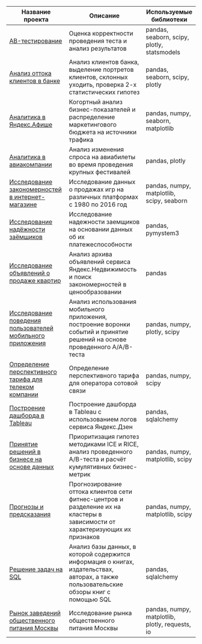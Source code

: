| <b>Название проекта</b>                                           | <b>Описание</b>                                                  | <b>Используемые библиотеки</b>  |
| ---------------------------------------------------------- | ---------------------------------------------------------- | ----------- |
| <a href="https://github.com/ArtemPonomarevDA/projects/tree/main/%D0%9F%D1%80%D0%BE%D0%B5%D0%BA%D1%82%20'AB-%D1%82%D0%B5%D1%81%D1%82%D0%B8%D1%80%D0%BE%D0%B2%D0%B0%D0%BD%D0%B8%D0%B5'">AB-тестирование</a>                             | Оценка корректности проведения теста и анализ результатов | pandas, seaborn, scipy, plotly, statsmodels|
| <a href="https://github.com/ArtemPonomarevDA/projects/tree/main/%D0%9F%D1%80%D0%BE%D0%B5%D0%BA%D1%82%20'%D0%90%D0%BD%D0%B0%D0%BB%D0%B8%D0%B7%20%D0%BE%D1%82%D1%82%D0%BE%D0%BA%D0%B0%20%D0%BA%D0%BB%D0%B8%D0%B5%D0%BD%D1%82%D0%BE%D0%B2%20%D0%B2%20%D0%B1%D0%B0%D0%BD%D0%BA%D0%B5'">Анализ оттока клиентов в банке</a>                             | Анализ клиентов банка, выделение портретов клиентов, склонных уходить, проверка 2-х статистических гипотез | pandas, seaborn, scipy, plotly|
| <a href="https://github.com/ArtemPonomarevDA/projects/tree/main/%D0%9F%D1%80%D0%BE%D0%B5%D0%BA%D1%82%20'%D0%90%D0%BD%D0%B0%D0%BB%D0%B8%D1%82%D0%B8%D0%BA%D0%B0%20%D0%B2%20%D0%AF%D0%BD%D0%B4%D0%B5%D0%BA%D1%81.%D0%90%D1%84%D0%B8%D1%88%D0%B5'">Аналитика в Яндекс.Афише</a>                                   | Когортный анализ бизнес-показателей и распределение маркетингового бюджета на источники трафика |  pandas, numpy, seaborn, matplotlib |
| <a href="https://github.com/ArtemPonomarevDA/projects/tree/main/%D0%9F%D1%80%D0%BE%D0%B5%D0%BA%D1%82%20'%D0%90%D0%BD%D0%B0%D0%BB%D0%B8%D1%82%D0%B8%D0%BA%D0%B0%20%D0%B2%20%D0%B0%D0%B2%D0%B8%D0%B0%D0%BA%D0%BE%D0%BC%D0%BF%D0%B0%D0%BD%D0%B8%D0%B8'">Аналитика в авиакомпании</a>                                   | Анализ изменения спроса на авиабилеты во время проведения крупных фестивалей                    | pandas, plotly |
| <a href="https://github.com/ArtemPonomarevDA/projects/tree/main/%D0%9F%D1%80%D0%BE%D0%B5%D0%BA%D1%82%20'%D0%98%D1%81%D1%81%D0%BB%D0%B5%D0%B4%D0%BE%D0%B2%D0%B0%D0%BD%D0%B8%D0%B5%20%D0%B7%D0%B0%D0%BA%D0%BE%D0%BD%D0%BE%D0%BC%D0%B5%D1%80%D0%BD%D0%BE%D1%81%D1%82%D0%B5%D0%B9%20%D0%B2%20%D0%B8%D0%BD%D1%82%D0%B5%D1%80%D0%BD%D0%B5%D1%82-%D0%BC%D0%B0%D0%B3%D0%B0%D0%B7%D0%B8%D0%BD%D0%B5'">Исследование закономерностей в интернет-магазине</a>           | Исследование данных о продажах игр на различных платформах с 1980 по 2016 год                   | pandas, numpy, matplotlib, scipy, seaborn |
| <a href="https://github.com/ArtemPonomarevDA/projects/tree/main/%D0%9F%D1%80%D0%BE%D0%B5%D0%BA%D1%82%20'%D0%98%D1%81%D1%81%D0%BB%D0%B5%D0%B4%D0%BE%D0%B2%D0%B0%D0%BD%D0%B8%D0%B5%20%D0%BD%D0%B0%D0%B4%D1%91%D0%B6%D0%BD%D0%BE%D1%81%D1%82%D0%B8%20%D0%B7%D0%B0%D1%91%D0%BC%D1%89%D0%B8%D0%BA%D0%BE%D0%B2'">Исследование надёжности заёмщиков</a>                          | Исследование надежности заемщиков на основании данных об их платежеспособности                | pandas, pymystem3 |
| <a href="https://github.com/ArtemPonomarevDA/projects/tree/main/%D0%9F%D1%80%D0%BE%D0%B5%D0%BA%D1%82%20'%D0%98%D1%81%D1%81%D0%BB%D0%B5%D0%B4%D0%BE%D0%B2%D0%B0%D0%BD%D0%B8%D0%B5%20%D0%BE%D0%B1%D1%8A%D1%8F%D0%B2%D0%BB%D0%B5%D0%BD%D0%B8%D0%B9%20%D0%BE%20%D0%BF%D1%80%D0%BE%D0%B4%D0%B0%D0%B6%D0%B5%20%D0%BA%D0%B2%D0%B0%D1%80%D1%82%D0%B8%D1%80'">Исследование объявлений о продаже квартир</a>                  | Анализ архива объявлений сервиса Яндекс.Недвижимость и поиск закономерностей в ценообразовании  | pandas |
| <a href="https://github.com/ArtemPonomarevDA/projects/tree/main/%D0%9F%D1%80%D0%BE%D0%B5%D0%BA%D1%82%20'%D0%98%D1%81%D1%81%D0%BB%D0%B5%D0%B4%D0%BE%D0%B2%D0%B0%D0%BD%D0%B8%D0%B5%20%D0%BF%D0%BE%D0%B2%D0%B5%D0%B4%D0%B5%D0%BD%D0%B8%D1%8F%20%D0%BF%D0%BE%D0%BB%D1%8C%D0%B7%D0%BE%D0%B2%D0%B0%D1%82%D0%B5%D0%BB%D0%B5%D0%B9%20%D0%BC%D0%BE%D0%B1%D0%B8%D0%BB%D1%8C%D0%BD%D0%BE%D0%B3%D0%BE%20%D0%BF%D1%80%D0%B8%D0%BB%D0%BE%D0%B6%D0%B5%D0%BD%D0%B8%D1%8F'">Исследование поведения пользователей мобильного приложения</a> | Анализ использования мобильного приложения, построение воронки событий и принятие решений на основе проведенного A/A/B-теста  | pandas, numpy, plotly, scipy |
| <a href="https://github.com/ArtemPonomarevDA/projects/tree/main/%D0%9F%D1%80%D0%BE%D0%B5%D0%BA%D1%82%20'%D0%9E%D0%BF%D1%80%D0%B5%D0%B4%D0%B5%D0%BB%D0%B5%D0%BD%D0%B8%D0%B5%20%D0%BF%D0%B5%D1%80%D1%81%D0%BF%D0%B5%D0%BA%D1%82%D0%B8%D0%B2%D0%BD%D0%BE%D0%B3%D0%BE%20%D1%82%D0%B0%D1%80%D0%B8%D1%84%D0%B0%20%D0%B4%D0%BB%D1%8F%20%D1%82%D0%B5%D0%BB%D0%B5%D0%BA%D0%BE%D0%BC%20%D0%BA%D0%BE%D0%BC%D0%BF%D0%B0%D0%BD%D0%B8%D0%B8'">Определение перспективного тарифа для телеком компании</a>     | Определение перспективного тарифа для оператора сотовой связи                                   | pandas, numpy, scipy |
| <a href="https://github.com/ArtemPonomarevDA/projects/tree/main/%D0%9F%D1%80%D0%BE%D0%B5%D0%BA%D1%82%20'%D0%9F%D0%BE%D1%81%D1%82%D1%80%D0%BE%D0%B5%D0%BD%D0%B8%D0%B5%20%D0%B4%D0%B0%D1%88%D0%B1%D0%BE%D1%80%D0%B4%D0%B0%20%D0%B2%20Tableau'">Построение дашборда в Tableau</a>                              | Построение дашборда в Tableau с использованием логов сервиса Яндекс.Дзен                        | pandas, sqlalchemy |
| <a href="https://github.com/ArtemPonomarevDA/projects/tree/main/%D0%9F%D1%80%D0%BE%D0%B5%D0%BA%D1%82%20'%D0%9F%D1%80%D0%B8%D0%BD%D1%8F%D1%82%D0%B8%D0%B5%20%D1%80%D0%B5%D1%88%D0%B5%D0%BD%D0%B8%D0%B9%20%D0%B2%20%D0%B1%D0%B8%D0%B7%D0%BD%D0%B5%D1%81%D0%B5%20%D0%BD%D0%B0%20%D0%BE%D1%81%D0%BD%D0%BE%D0%B2%D0%B5%20%D0%B4%D0%B0%D0%BD%D0%BD%D1%8B%D1%85'">Принятие решений в бизнесе на основе данных</a>                | Приоритизация гипотез методиками ICE и RICE, анализ проведенного A/B-теста и расчёт кумулятивных бизнес-метрик |    pandas, numpy, matplotlib, scipy |
| <a href="https://github.com/ArtemPonomarevDA/projects/tree/main/%D0%9F%D1%80%D0%BE%D0%B5%D0%BA%D1%82%20'%D0%9F%D1%80%D0%B8%D0%BD%D1%8F%D1%82%D0%B8%D0%B5%20%D1%80%D0%B5%D1%88%D0%B5%D0%BD%D0%B8%D0%B9%20%D0%B2%20%D0%B1%D0%B8%D0%B7%D0%BD%D0%B5%D1%81%D0%B5%20%D0%BD%D0%B0%20%D0%BE%D1%81%D0%BD%D0%BE%D0%B2%D0%B5%20%D0%B4%D0%B0%D0%BD%D0%BD%D1%8B%D1%85'">Прогнозы и предсказания</a>                                    | Прогнозирование оттока клиентов сети фитнес-центров и разделение их на кластеры в зависимости от характеризующих   их признаков    | pandas, numpy, matplotlib, scipy |
| <a href="https://github.com/ArtemPonomarevDA/projects/tree/main/%D0%9F%D1%80%D0%BE%D0%B5%D0%BA%D1%82%20'%D0%A0%D0%B5%D1%88%D0%B5%D0%BD%D0%B8%D0%B5%20%D0%B7%D0%B0%D0%B4%D0%B0%D1%87%20%D0%BD%D0%B0%20SQL'">Решение задач на SQL</a>                                | Анализ базы данных, в которой содержится информация о книгах, издательствах, авторах, а также пользовательские обзоры книг с помощью SQL                   | pandas, sqlalchemy |
| <a href="https://github.com/ArtemPonomarevDA/projects/tree/main/%D0%9F%D1%80%D0%BE%D0%B5%D0%BA%D1%82%20'%D0%A0%D1%8B%D0%BD%D0%BE%D0%BA%20%D0%B7%D0%B0%D0%B2%D0%B5%D0%B4%D0%B5%D0%BD%D0%B8%D0%B9%20%D0%BE%D0%B1%D1%89%D0%B5%D1%81%D1%82%D0%B2%D0%B5%D0%BD%D0%BD%D0%BE%D0%B3%D0%BE%20%D0%BF%D0%B8%D1%82%D0%B0%D0%BD%D0%B8%D1%8F%20%D0%9C%D0%BE%D1%81%D0%BA%D0%B2%D1%8B'">Рынок заведений общественного питания Москвы</a>               | Исследование рынка общественного питания Москвы                                 | pandas, numpy, matplotlib, plotly, requests, io |

